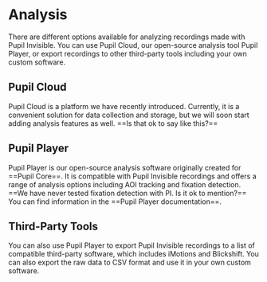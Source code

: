# Analysis
There are different options available for analyzing recordings made with Pupil Invisible. You can use Pupil Cloud, our open-source analysis tool Pupil Player, or export recordings to other third-party tools including your own custom software.

## Pupil Cloud
Pupil Cloud is a platform we have recently introduced. Currently, it is a convenient solution for data collection and storage, but we will soon start adding analysis features as well. ==Is that ok to say like this?==

## Pupil Player
Pupil Player is our open-source analysis software originally created for ==Pupil Core==. It is compatible with Pupil Invisible recordings and offers a range of analysis options including AOI tracking and fixation detection. ==We have never tested fixation detection with PI. Is it ok to mention?== You can find information in the ==Pupil Player documentation==.

## Third-Party Tools
You can also use Pupil Player to export Pupil Invisible recordings to a list of compatible third-party software, which includes iMotions and Blickshift. You can also export the raw data to CSV format and use it in your own custom software.

